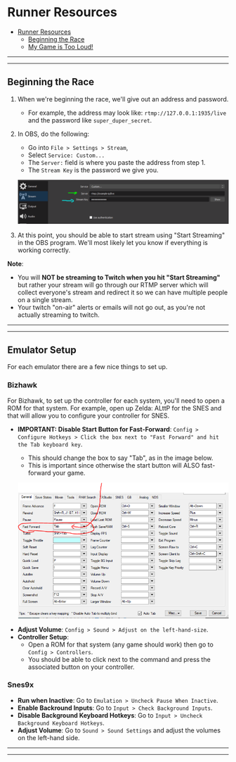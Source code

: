 # Runner Resources

- [Runner Resources](#runner-resources)
  - [Beginning the Race](#beginning-the-race)
  - [My Game is Too Loud!](#my-game-is-too-loud-)

---

---

## Beginning the Race

1. When we're beginning the race, we'll give out an address and password.
   - For example, the address may look like: `rtmp://127.0.0.1:1935/live` and the password like `super_duper_secret`.
2. In OBS, do the following:

   - Go into `File > Settings > Stream`,
   - Select `Service: Custom...`
   - The `Server:` field is where you paste the address from step 1.
   - The `Stream Key` is the password we give you.

   ![OBS RTMP Setup](../static/images/obs_rtmp_setup.PNG)

3. At this point, you should be able to start stream using "Start Streaming" in the OBS program. We'll most likely let you know if everything is working correctly.

**Note**:

- You will **NOT be streaming to Twitch when you hit "Start Streaming"** but rather your stream will go through our RTMP server which will collect everyone's stream and redirect it so we can have multiple people on a single stream.
- Your twitch "on-air" alerts or emails will not go out, as you're not actually streaming to twitch.

---

---

## Emulator Setup

For each emulator there are a few nice things to set up.

### Bizhawk

For Bizhawk, to set up the controller for each system, you'll need to open a ROM for that system. For example, open up Zelda: ALttP for the SNES and that will allow you to configure your controller for SNES.

- **IMPORTANT: Disable Start Button for Fast-Forward**: `Config > Configure Hotkeys > Click the box next to "Fast Forward" and hit the Tab keyboard key`.

  - This should change the box to say "Tab", as in the image below.
  - This is important since otherwise the start button will ALSO fast-forward your game.

  ![Bizhawk Hotkey Turbo Fix](../static/images/bizhawk_hotkeys_turbo.PNG)

* **Adjust Volume**: `Config > Sound > Adjust on the left-hand-size`.
* **Controller Setup**:
  - Open a ROM for that system (any game should work) then go to `Config > Controllers`.
  - You should be able to click next to the command and press the associated button on your controller.

### Snes9x

- **Run when Inactive**: Go to `Emulation > Uncheck Pause When Inactive`.
- **Enable Backround Inputs**: Go to `Input > Check Background Inputs`.
- **Disable Background Keyboard Hotkeys**: Go to `Input > Uncheck Background Keyboard Hotkeys`.
- **Adjust Volume**: Go to `Sound > Sound Settings` and adjust the volumes on the left-hand side.

---

---
